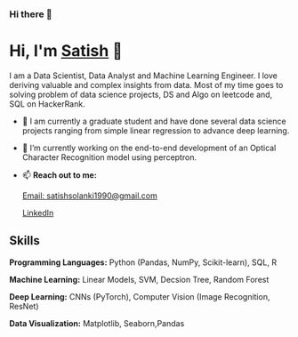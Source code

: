 ### Hi there 👋


# Hi, I'm [Satish](https://www.linkedin.com/in/satish-solanki-7715394b/) 👋

I am a Data Scientist, Data Analyst and Machine Learning Engineer.
I love deriving valuable and complex insights from data. Most of my time goes to 
solving problem of data science projects, DS and Algo on leetcode and, SQL on HackerRank.

- 🌱 I am currently a graduate student and have done several data science projects 
ranging from simple linear regression to advance deep learning.

- 🔭 I’m currently working on the end-to-end development of an 
Optical Character Recognition model using perceptron.

- 📫 **Reach out to me:**
    
    [Email: satishsolanki1990@gmail.com](satishsolanki1990@gmail.com)
  
    [LinkedIn](https://www.linkedin.com/in/satish-solanki-7715394b/)

## Skills

**Programming Languages:** Python (Pandas, NumPy, Scikit-learn), SQL, R

**Machine Learning:** Linear Models, SVM, Decsion Tree, Random Forest

**Deep Learning:** CNNs (PyTorch), Computer Vision (Image Recognition, ResNet)

**Data Visualization:** Matplotlib, Seaborn,Pandas


